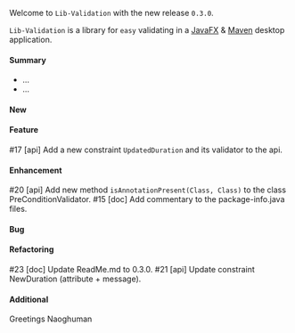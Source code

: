 Welcome to `Lib-Validation` with the new release `0.3.0`.

`Lib-Validation` is a library for `easy` validating in a [JavaFX] &amp; [Maven] 
desktop application.



#### Summary
* ...
* ...



#### New



#### Feature
#17 [api] Add a new constraint `UpdatedDuration` and its validator to the api.



#### Enhancement
#20 [api] Add new method `isAnnotationPresent(Class, Class)` to the class PreConditionValidator.
#15 [doc] Add commentary to the package-info.java files.



#### Bug



#### Refactoring
#23 [doc] Update ReadMe.md to 0.3.0.
#21 [api] Update constraint NewDuration (attribute + message).



#### Additional



Greetings
Naoghuman



[//]: # (Issues which will be integrated in this release)



[//]: # (Links)
[JavaFX]:http://docs.oracle.com/javase/8/javase-clienttechnologies.htm
[Maven]:http://maven.apache.org/


